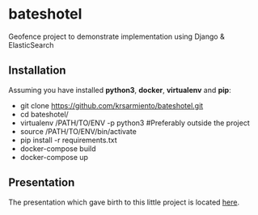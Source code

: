 # bateshotel
Geofence project to demonstrate implementation using Django &amp; ElasticSearch

## Installation
Assuming you have installed **python3**, **docker**, **virtualenv** and **pip**:

* git clone https://github.com/krsarmiento/bateshotel.git
* cd bateshotel/
* virtualenv /PATH/TO/ENV -p python3 #Preferably outside the project
* source /PATH/TO/ENV/bin/activate
* pip install -r requirements.txt
* docker-compose build
* docker-compose up

## Presentation
The presentation which gave birth to this little project is located [here](https://github.com/krsarmiento/bateshotel/blob/develop/Pre%CC%81sentation.pdf).
